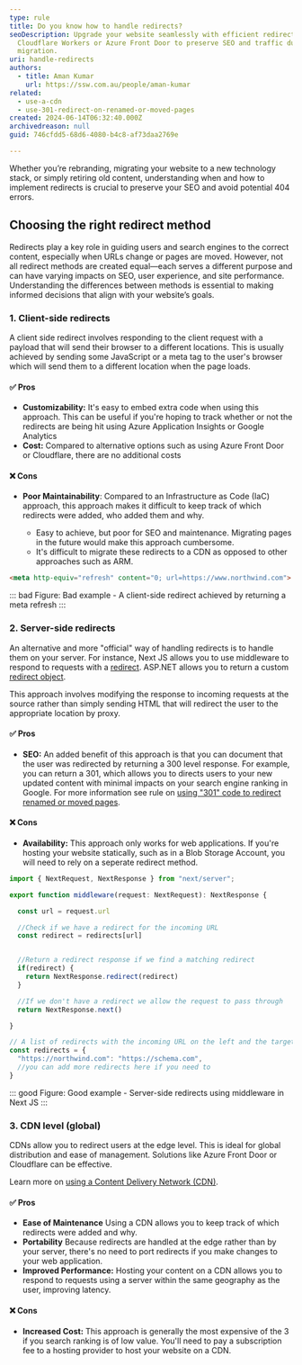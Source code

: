 ```yaml
---
type: rule
title: Do you know how to handle redirects?
seoDescription: Upgrade your website seamlessly with efficient redirects using
  Cloudflare Workers or Azure Front Door to preserve SEO and traffic during the
  migration.
uri: handle-redirects
authors:
  - title: Aman Kumar
    url: https://ssw.com.au/people/aman-kumar
related:
  - use-a-cdn
  - use-301-redirect-on-renamed-or-moved-pages
created: 2024-06-14T06:32:40.000Z
archivedreason: null
guid: 746cfdd5-68d6-4080-b4c8-af73daa2769e

---
```


Whether you’re rebranding, migrating your website to a new technology stack, or simply retiring old content, understanding when and how to implement redirects is crucial to preserve your SEO and avoid potential 404 errors.

<!--endintro-->

## Choosing the right redirect method

Redirects play a key role in guiding users and search engines to the correct content, especially when URLs change or pages are moved. However, not all redirect methods are created equal—each serves a different purpose and can have varying impacts on SEO, user experience, and site performance. Understanding the differences between methods is essential to making informed decisions that align with your website’s goals.

### 1. Client-side redirects

A client side redirect involves responding to the client request with a payload that will send their browser to a different locations. This is usually achieved by sending some JavaScript or a meta tag to the user's browser which will send them to a different location when the page loads. 

#### ✅ Pros

* **Customizability:** It's easy to embed extra code when using this approach. This can be useful if you're hoping to track whether or not the redirects are being hit using Azure Application Insights or Google Analytics
* **Cost:** Compared to alternative options such as using Azure Front Door or Cloudflare, there are no additional costs 

#### ❌ Cons

* **Poor Maintainability**: Compared to an Infrastructure as Code (IaC) approach, this approach makes it difficult to keep track of which redirects were added, who added them and why.

  * Easy to achieve, but poor for SEO and maintenance. Migrating pages in the future would make this approach cumbersome.
  * It's difficult to migrate these redirects to a CDN as opposed to other approaches such as ARM.

``` html
<meta http-equiv="refresh" content="0; url=https://www.northwind.com">
```
::: bad
Figure: Bad example - A client-side redirect achieved by returning a meta refresh
:::

### 2. Server-side redirects

An alternative and more "official" way of handling redirects is to handle them on your server. For instance, Next JS allows you to use middleware to respond to requests with a [redirect](https://nextjs.org/docs/app/building-your-application/routing/redirecting#nextresponseredirect-in-middleware). ASP.NET allows you to return a custom [redirect object](https://learn.microsoft.com/en-us/dotnet/api/system.web.httpresponse.redirect?view=netframework-4.8.1&WT.mc_id=DT-MVP-33518). 

This approach involves modifying the response to incoming requests at the source rather than simply sending HTML that will redirect the user to the appropriate location by proxy.

#### ✅ Pros

* **SEO:** An added benefit of this approach is that you can document that the user was redirected by returning a 300 level response. For example, you can return a 301, which allows you to directs users to your new updated content with minimal impacts on your search engine ranking in Google. For more information see rule on [using "301" code to redirect renamed or moved pages](/use-301-redirect-on-renamed-or-moved-pages).

#### ❌ Cons

* **Availability:** This approach only works for web applications. If you're hosting your website statically, such as in a Blob Storage Account, you will need to rely on a seperate redirect method.

``` js
import { NextRequest, NextResponse } from "next/server";

export function middleware(request: NextRequest): NextResponse {

  const url = request.url

  //Check if we have a redirect for the incoming URL
  const redirect = redirects[url]


  //Return a redirect response if we find a matching redirect
  if(redirect) {
    return NextResponse.redirect(redirect)
  }

  //If we don't have a redirect we allow the request to pass through
  return NextResponse.next()

}

// A list of redirects with the incoming URL on the left and the target on the right
const redirects = {
  "https://northwind.com": "https://schema.com",
  //you can add more redirects here if you need to
}
```
::: good
Figure: Good example - Server-side redirects using middleware in Next JS
:::

### 3. CDN level (global)

CDNs allow you to redirect users at the edge level. This is ideal for global distribution and ease of management. Solutions like Azure Front Door or Cloudflare can be effective.

Learn more on [using a Content Delivery Network (CDN)](/use-a-cdn).

#### ✅ Pros

* **Ease of Maintenance** Using a CDN allows you to keep track of which redirects were added and why.
* **Portability** Because redirects are handled at the edge rather than by your server, there's no need to port redirects if you make changes to your web application.
* **Improved Performance:** Hosting your content on a CDN allows you to respond to requests using a server within the same geography as the user, improving latency.

#### ❌ Cons

* **Increased Cost:** This approach is generally the most expensive of the 3 if you search ranking is of low value. You'll need to pay a subscription fee to a hosting provider to host your website on a CDN.
